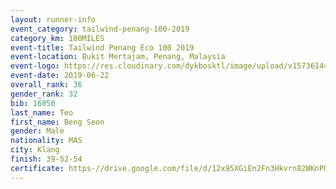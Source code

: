 ```yaml
--- 
layout: runner-info 
event_category: tailwind-penang-100-2019 
category_km: 100MILES 
event-title: Tailwind Penang Eco 100 2019 
event-location: Bukit Mertajam, Penang, Malaysia 
event-logo: https://res.cloudinary.com/dykbosktl/image/upload/v1573614442/Logo/Logo_gqlzi3.jpg 
event-date: 2019-06-22 
overall_rank: 36
gender_rank: 32
bib: 16050
last_name: Teo
first_name: Beng Seon
gender: Male
nationality: MAS
city: Klang
finish: 39-52-54
certificate: https-//drive.google.com/file/d/12x95XGiEn2Fn3Hkvrn82WKnPGIen47NQ/view?usp=sharing
--- 
```

